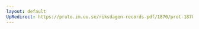 ```yaml
---
layout: default
UpRedirect: https://pruto.im.uu.se/riksdagen-records-pdf/1870/prot-1870--fk--514/prot-1870--fk--514_002.pdf
---
```

